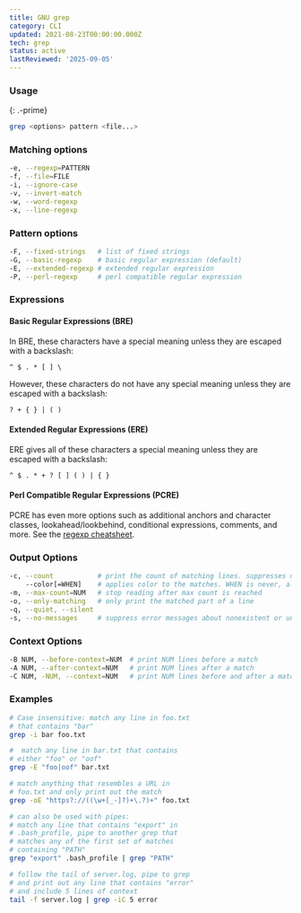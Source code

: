 ```yaml
---
title: GNU grep
category: CLI
updated: 2021-08-23T00:00:00.000Z
tech: grep
status: active
lastReviewed: '2025-09-05'
---
```


### Usage
{: .-prime}

```bash
grep <options> pattern <file...>
```

### Matching options

```bash
-e, --regexp=PATTERN
-f, --file=FILE
-i, --ignore-case
-v, --invert-match
-w, --word-regexp
-x, --line-regexp
```

### Pattern options

```bash
-F, --fixed-strings   # list of fixed strings
-G, --basic-regexp    # basic regular expression (default)
-E, --extended-regexp # extended regular expression
-P, --perl-regexp     # perl compatible regular expression
```

### Expressions

#### Basic Regular Expressions (BRE)

In BRE, these characters have a special meaning unless they are escaped with a backslash:

`^ $ . * [ ] \`

However, these characters do not have any special meaning unless they are escaped with a backslash:

`? + { } | ( )`
	
#### Extended Regular Expressions (ERE)

ERE gives all of these characters a special meaning unless they are escaped with a backslash:

`^ $ . * + ? [ ] ( ) | { }`

#### Perl Compatible Regular Expressions (PCRE)

PCRE has even more options such as additional anchors and character classes, lookahead/lookbehind, conditional expressions, comments, and more. See the [regexp cheatsheet](/regexp).

### Output Options

```bash
-c, --count           # print the count of matching lines. suppresses normal output
    --color[=WHEN]    # applies color to the matches. WHEN is never, always, or auto
-m, --max-count=NUM   # stop reading after max count is reached
-o, --only-matching   # only print the matched part of a line
-q, --quiet, --silent
-s, --no-messages     # suppress error messages about nonexistent or unreadable files
```

### Context Options

```bash
-B NUM, --before-context=NUM  # print NUM lines before a match
-A NUM, --after-context=NUM   # print NUM lines after a match
-C NUM, -NUM, --context=NUM   # print NUM lines before and after a match
```

### Examples

```bash
# Case insensitive: match any line in foo.txt
# that contains "bar"
grep -i bar foo.txt

#  match any line in bar.txt that contains
# either "foo" or "oof"
grep -E "foo|oof" bar.txt

# match anything that resembles a URL in
# foo.txt and only print out the match
grep -oE "https?://((\w+[_-]?)+\.?)+" foo.txt

# can also be used with pipes:
# match any line that contains "export" in
# .bash_profile, pipe to another grep that
# matches any of the first set of matches
# containing "PATH"
grep "export" .bash_profile | grep "PATH"

# follow the tail of server.log, pipe to grep
# and print out any line that contains "error"
# and include 5 lines of context
tail -f server.log | grep -iC 5 error
```
